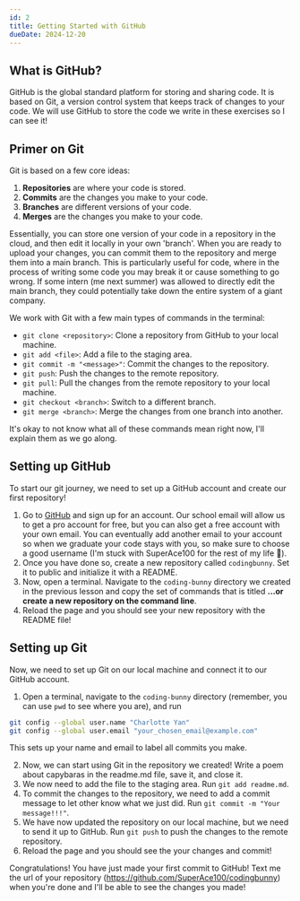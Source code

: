 ```yaml
---
id: 2
title: Getting Started with GitHub
dueDate: 2024-12-20
---
```


## What is GitHub?

GitHub is the global standard platform for storing and sharing code. It is based on Git, a version control system that keeps track of changes to your code. We will use GitHub to store the code we write in these exercises so I can see it!

## Primer on Git

Git is based on a few core ideas:

1. **Repositories** are where your code is stored.
2. **Commits** are the changes you make to your code.
3. **Branches** are different versions of your code.
4. **Merges** are the changes you make to your code.

Essentially, you can store one version of your code in a repository in the cloud, and then edit it locally in your own 'branch'. When you are ready to upload your changes, you can commit them to the repository and merge them into a main branch. This is particularly useful for code, where in the process of writing some code you may break it or cause something to go wrong. If some intern (me next summer) was allowed to directly edit the main branch, they could potentially take down the entire system of a giant company.

We work with Git with a few main types of commands in the terminal:

- `git clone <repository>`: Clone a repository from GitHub to your local machine.
- `git add <file>`: Add a file to the staging area.
- `git commit -m "<message>"`: Commit the changes to the repository.
- `git push`: Push the changes to the remote repository.
- `git pull`: Pull the changes from the remote repository to your local machine.
- `git checkout <branch>`: Switch to a different branch.
- `git merge <branch>`: Merge the changes from one branch into another.

It's okay to not know what all of these commands mean right now, I'll explain them as we go along.

## Setting up GitHub

To start our git journey, we need to set up a GitHub account and create our first repository!

1. Go to [GitHub](https://github.com/) and sign up for an account. Our school email will allow us to get a pro account for free, but you can also get a free account with your own email. You can eventually add another email to your account so when we graduate your code stays with you, so make sure to choose a good username (I'm stuck with SuperAce100 for the rest of my life 🥲).
2. Once you have done so, create a new repository called `codingbunny`. Set it to public and initialize it with a README.
3. Now, open a terminal. Navigate to the `coding-bunny` directory we created in the previous lesson and copy the set of commands that is titled **…or create a new repository on the command line**.
4. Reload the page and you should see your new repository with the README file!

## Setting up Git

Now, we need to set up Git on our local machine and connect it to our GitHub account.

1. Open a terminal, navigate to the `coding-bunny` directory (remember, you can use `pwd` to see where you are), and run 
```bash
git config --global user.name "Charlotte Yan"
git config --global user.email "your_chosen_email@example.com"
```
This sets up your name and email to label all commits you make.

2. Now, we can start using Git in the repository we created! Write a poem about capybaras in the readme.md file, save it, and close it.
3. We now need to add the file to the staging area. Run `git add readme.md`.
4. To commit the changes to the repository, we need to add a commit message to let other know what we just did. Run `git commit -m "Your message!!!"`.
5. We have now updated the repository on our local machine, but we need to send it up to GitHub. Run `git push` to push the changes to the remote repository.
6. Reload the page and you should see the your changes and commit!

Congratulations! You have just made your first commit to GitHub! Text me the url of your repository (https://github.com/SuperAce100/codingbunny) when you're done and I'll be able to see the changes you made!
